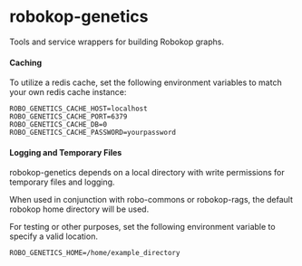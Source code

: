 # robokop-genetics
Tools and service wrappers for building Robokop graphs.

#### Caching
To utilize a redis cache, set the following environment variables to match your own redis cache instance:
```
ROBO_GENETICS_CACHE_HOST=localhost
ROBO_GENETICS_CACHE_PORT=6379
ROBO_GENETICS_CACHE_DB=0
ROBO_GENETICS_CACHE_PASSWORD=yourpassword
```

#### Logging and Temporary Files
robokop-genetics depends on a local directory with write permissions for temporary files and logging.

When used in conjunction with robo-commons or robokop-rags, the default robokop home directory will be used. 

For testing or other purposes, set the following environment variable to specify a valid location.
```
ROBO_GENETICS_HOME=/home/example_directory
```
